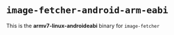 # `image-fetcher-android-arm-eabi`

This is the **armv7-linux-androideabi** binary for `image-fetcher`
